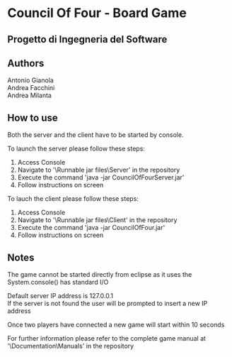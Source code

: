 Council Of Four - Board Game
======================
Progetto di Ingegneria del Software
-----------------------------------
## Authors
Antonio Gianola  
Andrea Facchini  
Andrea Milanta  

## How to use
Both the server and the client have to be started by console.

To launch the server please follow these steps:

 1. Access Console
 2. Navigate to '\Runnable jar files\Server' in the repository
 3. Execute the command 'java -jar CouncilOfFourServer.jar'
 4. Follow instructions on screen

To lauch the client please follow these steps:

 1. Access Console
 2. Navigate to '\Runnable jar files\Client' in the repository
 3. Execute the command 'java -jar CouncilOfFour.jar'
 4. Follow instructions on screen

## Notes
The game cannot be started directly from eclipse as it uses the System.console() has standard I/O

Default server IP address is 127.0.0.1  
If the server is not found the user will be prompted to insert a new IP address

Once two players have connected a new game will start within 10 seconds 

For further information please refer to the complete game manual at '\Documentation\Manuals' in the repository
